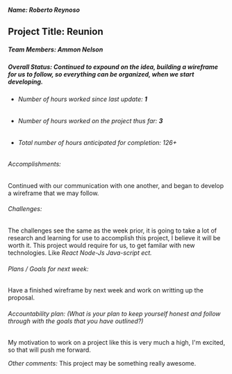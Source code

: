 ##### Name: Roberto Reynoso
## Project Title: Reunion

##### Team Members: Ammon Nelson

##### Overall Status: Continued to expound on the idea, building a wireframe for us to follow, so everything can be organized, when we start developing.

* ###### Number of hours worked since last update: **1**
* ###### Number of hours worked on the project thus far: **3**
* ###### Total number of hours anticipated for completion: 126+

###### Accomplishments:
Continued with our communication with one another, and began to develop a wireframe that we may follow.


###### Challenges:
The challenges see the same as the week prior, it is going to take a lot of research and learning for use to accomplish this project, I believe it will be worth it.
This project would require for us, to get familar with new technologies. Like *React* *Node-Js* *Java-script* *ect.*


###### Plans / Goals for next week:
Have a finished wireframe by next week and work on writting up the proposal.



###### Accountability plan: (What is your plan to keep yourself honest and follow through with the goals that you have outlined?)
My motivation to work on a project like this is very much a high, I'm excited, so that will push me forward.


*Other comments:*
This project may be something really awesome.
